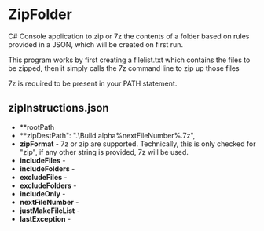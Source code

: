 # ZipFolder

C# Console application to zip or 7z the contents of a folder based on rules provided in a JSON, which will be created on first run.

This program works by first creating a filelist.txt which contains the files to be zipped, then it simply calls the 7z command line to zip up those files

7z is required to be present in your PATH statement.

## zipInstructions.json

- **rootPath 
- **zipDestPath": ".\\Build alpha%nextFileNumber%.7z",
- **zipFormat** - 7z or zip are supported. Technically, this is only checked for "zip", if any other string is provided, 7z will be used.
- **includeFiles** - 
- **includeFolders** - 
- **excludeFiles** - 
- **excludeFolders** - 
- **includeOnly** - 
- **nextFileNumber** - 
- **justMakeFileList** - 
- **lastException** - 
